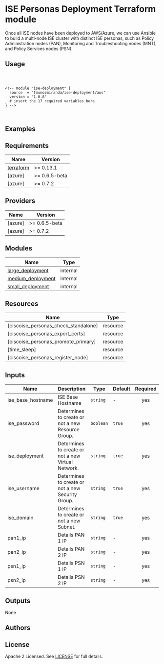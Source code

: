 # ISE Personas Deployment Terraform module

Once all ISE nodes have been deployed to AWS/Azure, we can use Ansible to build a multi-node ISE cluster with distinct ISE personas, such as Policy Administration nodes (PAN), Monitoring and Troubleshooting nodes (MNT), and Policy Services nodes (PSN).


## Usage

```hcl



<!-- module "ise-deployment" {
  source  = "fmunozmiranda/ise-deployment/aws"
  version = "1.0.8"
  # insert the 17 required variables here
} -->



```

## Examples

<!-- - [SQS queues with server-side encryption (SSE) using KMS and without SSE](https://github.com/terraform-aws-modules/terraform-aws-sqs/tree/master/examples/complete) -->

<!-- - [ISE Deployment with Network ISE creation](https://github.com/fmunozmiranda/terraform-aws-ise-deployment/tree/main/examples/ise-deployment-with-network-ise-creation)
- [ISE Deployment without Network ISE creation](https://github.com/fmunozmiranda/terraform-aws-ise-deployment/tree/main/examples/ise-deployment-with-no-network-creation) -->

<!-- BEGINNING OF PRE-COMMIT-TERRAFORM DOCS HOOK -->
## Requirements

| Name | Version |
|------|---------|
| <a name="requirement_terraform"></a> [terraform](#requirement\_terraform) | >= 0.13.1 |
| [azure] | >= 0.6.5-beta |
|  [azure] | >= 0.7.2 |

## Providers

| Name | Version |
|------|---------|
| [azure] | >= 0.6.5-beta |
|  [azure] | >= 0.7.2 |

## Modules

| Name | Type |
|------|------|
| [large_deployment](https://github.com/fmunozmiranda/terraform-azure-ise-deployment/tree/main/modules/large_deployment) | internal |
| [medium_deployment](https://github.com/fmunozmiranda/terraform-azure-ise-deployment/tree/main/modules/medium_deployment) | internal |
| [small_deployment](https://github.com/fmunozmiranda/terraform-azure-ise-deployment/tree/main/modules/small_deployment) | internal |

## Resources

| Name | Type |
|------|------|
| [ciscoise_personas_check_standalone] | resource |
| [ciscoise_personas_export_certs] | resource |
| [ciscoise_personas_promote_primary] | resource |
| [time_sleep] | resource |
| [ciscoise_personas_register_node] | resource |

## Inputs

| Name | Description | Type | Default | Required |
|------|-------------|------|---------|:--------:|
|ise_base_hostname| ISE Base Hostname | `string` | - | yes |
|ise_password| Determines to create or not a new Resource Group. | `boolean` | `true` | yes |
|ise_deployment| Determines to create or not a new Virtual Network. | `string` | `true` | yes |
|ise_username| Determines to create or not a new Security Group. | `string` | `true` | yes |
|ise_domain| Determines to create or not a new Subnet. | `string` | `true` | yes | 
|pan1_ip| Details PAN 1 IP | `string` | - | yes |
|pan2_ip| Details PAN 2 IP | `string` | - | yes |
|psn1_ip| Details PSN 1 IP | `string` | - | yes |
|psn2_ip| Details PSN 2 IP | `string` | - | yes |

## Outputs

None


## Authors



## License

Apache 2 Licensed. See [LICENSE]() for full details.
